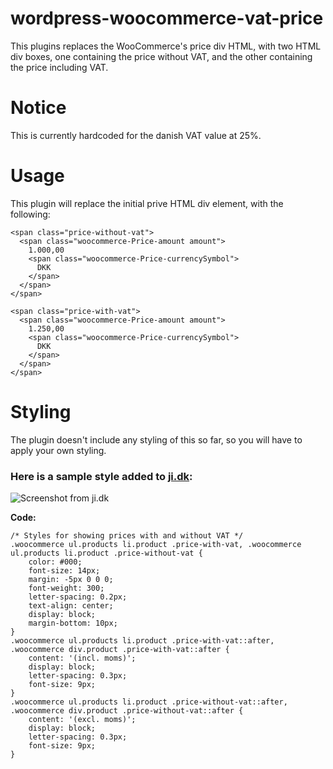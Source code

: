 # wordpress-woocommerce-vat-price
This plugins replaces the WooCommerce's price div HTML, with two HTML div boxes, one containing the price without VAT, and the other containing the price including VAT.

# Notice
This is currently hardcoded for the danish VAT value at 25%.

# Usage
This plugin will replace the initial prive HTML div element, with the following:
```
<span class="price-without-vat">
  <span class="woocommerce-Price-amount amount">
    1.000,00
    <span class="woocommerce-Price-currencySymbol">
      DKK
    </span>
  </span>
</span>

<span class="price-with-vat">
  <span class="woocommerce-Price-amount amount">
    1.250,00
    <span class="woocommerce-Price-currencySymbol">
      DKK
    </span>
  </span>
</span>
```

# Styling
The plugin doesn't include any styling of this so far, so you will have to apply your own styling.

### Here is a sample style added to [ji.dk](ji.dk):
![Screenshot from ji.dk](https://raw.githubusercontent.com/ulties/wordpress-woocommerce-vat-price/master/screenshots/ji-dk.png "Price Section from ji.dk")

**Code:**
```
/* Styles for showing prices with and without VAT */
.woocommerce ul.products li.product .price-with-vat, .woocommerce ul.products li.product .price-without-vat {
    color: #000;
    font-size: 14px;
    margin: -5px 0 0 0;
    font-weight: 300;
    letter-spacing: 0.2px;
    text-align: center;
    display: block;
    margin-bottom: 10px;
}
.woocommerce ul.products li.product .price-with-vat::after, .woocommerce div.product .price-with-vat::after {
    content: '(incl. moms)';
    display: block;
    letter-spacing: 0.3px;
    font-size: 9px;
}
.woocommerce ul.products li.product .price-without-vat::after, .woocommerce div.product .price-without-vat::after {
    content: '(excl. moms)';
    display: block;
    letter-spacing: 0.3px;
    font-size: 9px;
}
```
